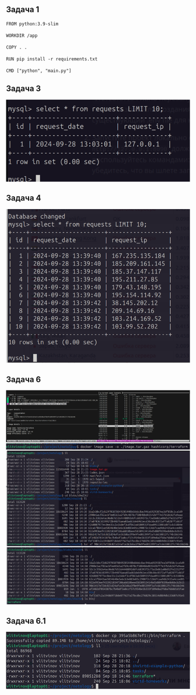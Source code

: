 ## Задача 1

```
FROM python:3.9-slim

WORKDIR /app

COPY . .

RUN pip install -r requirements.txt

CMD ["python", "main.py"]
```

## Задача 3

![screenshot](screenshots/1.png)

## Задача 4

![screenshot](screenshots/2.png)

## Задача 6

![screenshot](screenshots/task6/0.png)
![screenshot](screenshots/task6/1.png)
![screenshot](screenshots/task6/2.png)
![screenshot](screenshots/task6/3.png)

## Задача 6.1

![screenshot](screenshots/task6.1/0.png)